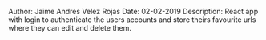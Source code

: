 Author: Jaime Andres Velez Rojas
Date: 02-02-2019
Description: React app with login to authenticate the users accounts and store theirs  favourite urls where they can edit and delete them.